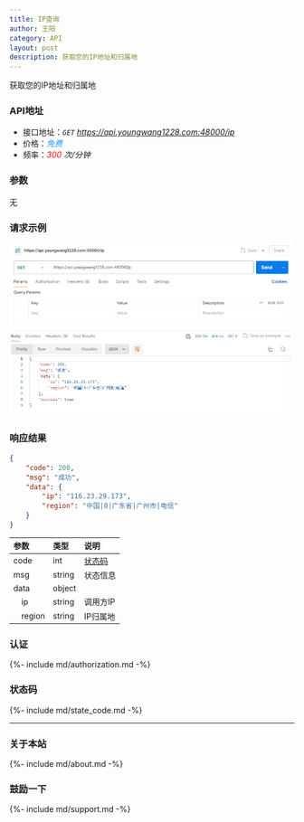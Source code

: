 ```yaml
---
title: IP查询
author: 王阳
category: API
layout: post
description: 获取您的IP地址和归属地
---
```


获取您的IP地址和归属地


### API地址
* 接口地址：*`GET` https://api.youngwang1228.com:48000/ip*
* 价格：*<span style="color: dodgerblue;">免费</span>*
* 频率：*<span style="color: red;">300</span> 次/分钟*

### 参数
无

### 请求示例
![IP](/assets/doc/ip/1.png)


### 响应结果
```json
{
    "code": 200,
    "msg": "成功",
    "data": {
        "ip": "116.23.29.173",
        "region": "中国|0|广东省|广州市|电信"
    }
}
```

<div class="table-wrapper" markdown="block">

参数               |类型       |说明
:-                |:-        |:-
code               |int        |[状态码](#状态码)
msg                |string     |状态信息
data               |object     |
&emsp;ip           |string     |调用方IP
&emsp;region       |string     |IP归属地

</div>

### 认证
{%- include md/authorization.md -%}


### 状态码
{%- include md/state_code.md -%}

---

### 关于本站
{%- include md/about.md -%}

### 鼓励一下
{%- include md/support.md -%}
